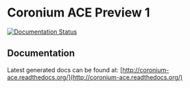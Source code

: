# Coronium ACE Preview 1

[![Documentation Status](https://readthedocs.org/projects/arthur-oauth-plugin/badge/?version=latest)](http://arthur-oauth-plugin.readthedocs.org/?badge=latest)

## Documentation

Latest generated docs can be found at: [http://coronium-ace.readthedocs.org/](http://coronium-ace.readthedocs.org/)

